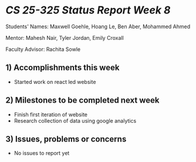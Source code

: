 # *CS 25-325 Status Report Week 8*

Students' Names: Maxwell Goehle, Hoang Le, Ben Aber, Mohammed Ahmed

Mentor: Mahesh Nair, Tyler Jordan, Emily Croxall

Faculty Advisor: Rachita Sowle

 ## 1) Accomplishments this week ##
   - Started work on react led website
## 2) Milestones to be completed next week ##
   - Finish first iteration of website
   - Research collection of data using google analytics 
## 3) Issues, problems or concerns ## 
   - No issues to report yet

